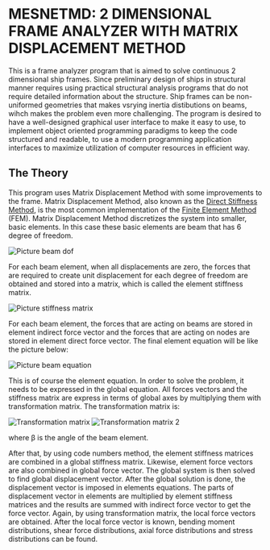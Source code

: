 # MESNETMD: 2 DIMENSIONAL FRAME ANALYZER WITH MATRIX DISPLACEMENT METHOD #

This is a frame analyzer program that is aimed to solve continuous 2 dimensional ship frames. Since preliminary design of ships in structural manner requires using practical structural analysis programs that do not require detailed information about the structure. Ship frames can be non-uniformed geometries that makes vsrying inertia distibutions on beams, wihch makes the problem even more challenging. The program is desired to have a well-designed graphical user interface to make it easy to use, to implement object oriented programming paradigms to keep the code structured and readable, to use a modern programming application interfaces to maximize utilization of computer resources in efficient way.

## The Theory #

This program uses Matrix Displacement Method with some improvements to the frame. Matrix Displacement Method, also known as the [Direct Stiffness Method](https://en.wikipedia.org/wiki/Direct_stiffness_method), is the most common implementation of the [Finite Element Method](https://en.wikipedia.org/wiki/Finite_element_method) (FEM). Matrix Displacement Method discretizes the system into smaller, basic elements. In this case these basic elements are beam that has 6 degree of freedom.

![Picture beam dof](https://bitbucket.org/repo/dao7ay9/images/2588484908-res1.png)

For each beam element, when all displacements are zero, the forces that are required to create unit displacement for each degree of freedom are obtained and stored into a matrix, which is called the element stiffness matrix.

![Picture stiffness matrix](https://bitbucket.org/repo/dao7ay9/images/1717799172-Screen%20Shot%2004-22-20%20at%2002.50%20PM.PNG)

For each beam element, the forces that are acting on beams are stored in element indirect force vector and the forces that are acting on nodes are stored in element direct force vector. The final element equation will be like the picture below:

![Picture beam equation](https://bitbucket.org/repo/dao7ay9/images/3273377571-Screen%20Shot%2004-22-20%20at%2003.04%20PM.PNG)

This is of course the element equation. In order to solve the problem, it needs to be expressed in the global equation. All forces vectors and the stiffness matrix are express in terms of global axes by multiplying them with transformation matrix. The transformation matrix is:

![Transformation matrix](https://bitbucket.org/repo/dao7ay9/images/4113690622-Screen%20Shot%2004-22-20%20at%2003.24%20PM.PNG)   ![Transformation matrix 2](https://bitbucket.org/repo/dao7ay9/images/2849042738-Screen%20Shot%2004-22-20%20at%2003.21%20PM%20001.PNG)  

where β is the angle of the beam element. 

After that, by using code numbers method, the element stiffness matrices are combined in a global stiffness matrix. Likewise, element force vectors are also combined in global force vector. The global system is then solved to find global displacement vector. After the global solution is done, the displacement vector is imposed in elements equations. The parts of displacement vector in elements are multiplied by element stiffness matrices and the results are summed with indirect force vector to get the force vector. Again, by using transformation matrix, the local force vectors are obtained. After the local force vector is known, bending moment distributions, shear force distributions, axial force distributions and stress distributions can be found. 
